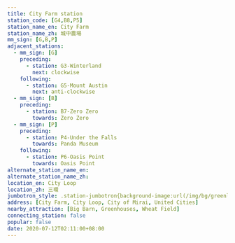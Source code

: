 ```yaml
---
title: City Farm station
station_code: [G4,B8,P5]
station_name_en: City Farm
station_name_zh: 城中農場
mm_sign: [G,B,P]
adjacent_stations:
  - mm_sign: [G]
    preceding:
      - station: G3-Winterland
        next: clockwise
    following:
      - station: G5-Mount Austin
        next: anti-clockwise
  - mm_sign: [B]
    preceding:
      - station: B7-Zero Zero
        towards: Zero Zero
  - mm_sign: [P]
    preceding:
      - station: P4-Under the Falls
        towards: Panda Museum
    following:
      - station: P6-Oasis Point
        towards: Oasis Point
alternate_station_name_en: 
alternate_station_name_zh: 
location_en: City Loop
location_zh: 三環
jumbotron_style: .station-jumbotron{background-image:url(/img/bg/greenline.png),url(/img/bg/blueline.png),url(/img/bg/pandaexpress.png);background-repeat:no-repeat;background-size:100% 10px,50% 10px,100% 10px;background-position:0 100px,left 130px,0 160px}
address: [City Farm, City Loop, City of Mirai, United Cities]
nearby_attraction: [Big Barn, Greenhouses, Wheat Field]
connecting_station: false
popular: false
date: 2020-07-12T02:11:00+08:00
---
```


